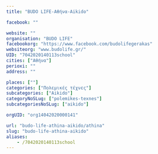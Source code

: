 ```yaml
---
title: "BUDO LIFE-Αθήνα-Aikido"

facebook: ""

website: ""
organisation: "BUDO LIFE"
facebookorg: "https://www.facebook.com/budolifegerakas"
websiteorg: "www.budolife.gr/"
UID: "7042020140113school"
cities: ["Αθήνα"]
perioxi: ""
address: ""

places: [""]
categories: ["Πολεμικές τέχνες"]
subcategories: ["Aikido"]
categoryNoSLug: ["polemikes-texnes"]
subcategoriesNoSLug: ["aikido"]

orgUID: "org14042020000141"

url: "budo-life-athina-aikido/athina"
slug: "budo-life-athina-aikido"
aliases:
    - /7042020140113school
---
```






